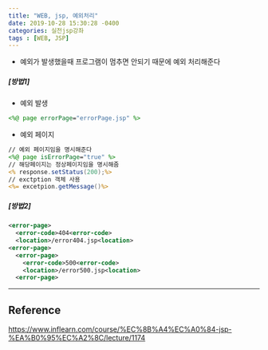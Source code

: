 ```yaml
---
title: "WEB, jsp, 예외처리"
date: 2019-10-28 15:30:28 -0400
categories: 실전jsp강좌
tags : [WEB, JSP]
---
```

- 예외가 발생했을때 프로그램이 멈추면 안되기 때문에 예외 처리해준다
##### [방법1]
- 예외 발생
```jsp
<%@ page errorPage="errorPage.jsp" %>
```
- 예외 페이지
```jsp
// 예외 페이지임을 명시해준다
<%@ page isErrorPage="true" %>
// 해당페이지는 정상페이지임을 명시해줌
<% response.setStatus(200);%>
// exctption 객체 사용
<%= excetpion.getMessage()%>
```

##### [방법2]
```xml
<error-page>
  <error-code>404<error-code>
  <location>/error404.jsp<location>
<error-page>
  <error-page>
    <error-code>500<error-code>
    <location>/error500.jsp<location>
  <error-page>

```
---
## Reference

<https://www.inflearn.com/course/%EC%8B%A4%EC%A0%84-jsp-%EA%B0%95%EC%A2%8C/lecture/1174>
